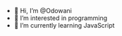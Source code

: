 - 👋 Hi, I’m @Odowani
- 👀 I’m interested in programming
- 🌱 I’m currently learning JavaScript

<!---
Odowani/Odowani is a ✨ special ✨ repository because its `README.md` (this file) appears on your GitHub profile.
You can click the Preview link to take a look at your changes.
--->
